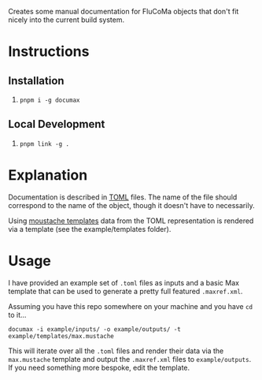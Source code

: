 Creates some manual documentation for FluCoMa objects that don't fit nicely into the current build system.

# Instructions

## Installation

1. `pnpm i -g documax`

## Local Development

1. `pnpm link -g .`

# Explanation

Documentation is described in [TOML](https://toml.io/en/) files. The name of the file should correspond to the name of the object, though it doesn't have to necessarily.

Using [moustache templates](https://github.com/janl/mustache.js/) data from the TOML representation is rendered via a template (see the example/templates folder).

# Usage

I have provided an example set of `.toml` files as inputs and a basic Max template that can be used to generate a pretty full featured `.maxref.xml`.

Assuming you have this repo somewhere on your machine and you have `cd` to it...

`documax -i example/inputs/ -o example/outputs/ -t example/templates/max.mustache`

This will iterate over all the `.toml` files and render their data via the `max.mustache` template and output the `.maxref.xml` files to `example/outputs`. If you need something more bespoke, edit the template.